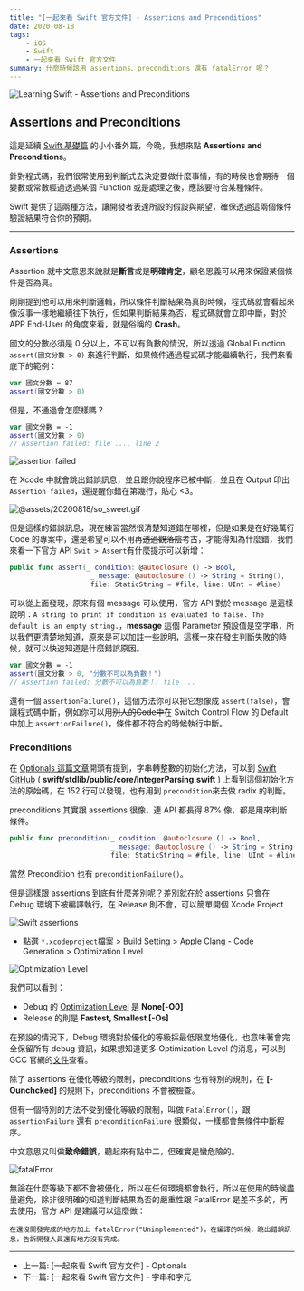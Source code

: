 ```yaml
---
title: "[一起來看 Swift 官方文件] - Assertions and Preconditions"
date: 2020-08-18
tags:
    - iOS
    - Swift
    - 一起來看 Swift 官方文件
summary: 什麼時候該用 assertions、preconditions 還有 fatalError 呢？
---
```


![Learning Swift - Assertions and Preconditions](@assets/20200818/banner.jpg)

## Assertions and Preconditions

這是延續 [Swift 基礎篇](https://andrewwuu.com/tw/2020/08/10/the-basics/) 的小小番外篇，今晚，我想來點 **Assertions and Preconditions**。

針對程式碼，我們很常使用到判斷式去決定要做什麼事情，有的時候也會期待一個變數或常數經過透過某個 Function 或是處理之後，應該要符合某種條件。

Swift 提供了這兩種方法，讓開發者表達所設的假設與期望，確保透過這兩個條件驗證結果符合你的預期。

---

### Assertions

Assertion 就中文意思來說就是**斷言**或是**明確肯定**，顧名思義可以用來保證某個條件是否為真。

剛剛提到他可以用來判斷邏輯，所以條件判斷結果為真的時候，程式碼就會看起來像沒事一樣地繼續往下執行，但如果判斷結果為否，程式碼就會立即中斷，對於 APP End-User  的角度來看，就是俗稱的 **Crash**。

國文的分數必須是 0 分以上，不可以有負數的情況，所以透過 Global Function `assert(國文分數 > 0)` 來進行判斷，如果條件通過程式碼才能繼續執行，我們來看底下的範例：

```swift
var 國文分數 = 87
assert(國文分數 > 0)
```

但是，不通過會怎麼樣嗎？

```swift
var 國文分數 = -1
assert(國文分數 > 0)
// Assertion failed: file ..., line 2
```

![assertion failed](@assets/20200818/chinese_score.png "Swift assertion failed")

在 Xcode 中就會跳出錯誤訊息，並且跟你說程序已被中斷，並且在 Output 印出 `Assertion failed`，還提醒你錯在第幾行，貼心 <3。

![@assets/20200818/so_sweet.gif](@assets/20200818/so_sweet.gif)

但是這樣的錯誤訊息，現在練習當然很清楚知道錯在哪裡，但是如果是在好幾萬行 Code 的專案中，還是希望可以不用再~~透過觀落陰~~考古，才能得知為什麼錯，我們來看一下官方 API `Swit > Assert`有什麼提示可以新增：

```swift
public func assert(_ condition: @autoclosure () -> Bool,
					_ message: @autoclosure () -> String = String(),
					file: StaticString = #file, line: UInt = #line)
```

可以從上面發現，原來有個 message 可以使用，官方 API 對於 message 是這樣說明：`A string to print if condition is evaluated to false. The default is an empty string.`，**message** 這個 Parameter 預設值是空字串，所以我們更清楚地知道，原來是可以加註一些說明，這樣一來在發生判斷失敗的時候，就可以快速知道是什麼錯誤原因。

```swift
var 國文分數 = -1
assert(國文分數 > 0, "分數不可以為負數！")
// Assertion failed: 分數不可以為負數！: file ...
```

還有一個 `assertionFailure()`，這個方法你可以把它想像成 `assert(false)`，會讓程式碼中斷，例如你可以用~~別人的Code中~~在 Switch Control Flow 的 Default 中加上 `assertionFailure()`，條件都不符合的時候執行中斷。

### Preconditions

在 [Optionals 這篇文章](https://andrewwuu.com/tw/2020/08/16/optionals/#optionals)開頭有提到，字串轉整數的初始化方法，可以到 [Swift GitHub](https://github.com/apple/swift/blob/da61cc8cdf7aa2bfb3ab03200c52c4d371dc6751/stdlib/public/core/IntegerParsing.swift) ( **swift/stdlib/public/core/IntegerParsing.swift** ) 上看到這個初始化方法的原始碼，在 152 行可以發現，也有用到 `precondition`來去做 radix 的判斷。

preconditions 其實跟 assertions 很像，連 API 都長得 87% 像，都是用來判斷條件。

```swift
public func precondition(_ condition: @autoclosure () -> Bool,
						 _ message: @autoclosure () -> String = String(),
						 file: StaticString = #file, line: UInt = #line)
```

當然 Precondition 也有 `preconditionFailure()`。

但是這樣跟 assertions 到底有什麼差別呢？差別就在於 assertions 只會在 Debug 環境下被編譯執行，在 Release 則不會，可以簡單開個 Xcode Project

![Swift assertions](@assets/20200818/rubbing_eyes.gif "Swift assertions")

- 點選 `*.xcodeproject`檔案 > Build Setting > Apple Clang - Code Generation > Optimization Level

![Optimization Level](@assets/20200818/OL.png "Optimization Level")

我們可以看到：

  - Debug 的 [Optimization Level](https://github.com/apple/swift/blob/master/docs/OptimizationTips.rst?source=post_page---------------------------#enabling-optimizations) 是 **None[-O0]**
  - Release 的則是 **Fastest, Smallest [-Os]**

在預設的情況下，Debug 環境對於優化的等級採最低限度地優化，也意味著會完全保留所有 debug 資訊，如果想知道更多 Optimization Level 的消息，可以到 GCC 官網的[文件](https://gcc.gnu.org/onlinedocs/gnat_ugn/Optimization-Levels.html)查看。

除了 assertions 在優化等級的限制，preconditions 也有特別的規則，在 **[-Ounchcked]** 的規則下，preconditions 不會被檢查。

但有一個特別的方法不受到優化等級的限制，叫做 `FatalError()`，跟 `assertionFailure` 還有 `preconditionFailure` 很類似，一樣都會無條件中斷程序。

中文意思又叫做**致命錯誤**，聽起來有點中二，但確實是蠻危險的。

![fatalError](@assets/20200818/dangerous.gif "fatalError")

無論在什麼等級下都不會被優化，所以在任何環境都會執行，所以在使用的時候盡量避免，除非很明確的知道判斷結果為否的嚴重性跟 FatalError 是差不多的，再去使用，官方 API 是建議可以這麼做：

```
在還沒開發完成的地方加上 fatalError("Unimplemented")，在編譯的時候，跳出錯誤訊息，告訴開發人員還有地方沒有完成。
```

---

- 上一篇: <router-link to="/tw/2020/08/16/optionals/">[一起來看 Swift 官方文件] - Optionals</router-link>
- 下一篇: <router-link to="/tw/2020/08/22/strings-and-characters/">[一起來看 Swift 官方文件] - 字串和字元</router-link>